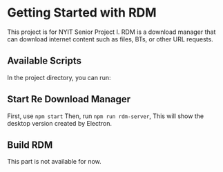 # Getting Started with RDM

This project is for NYIT Senior Project I. RDM is a download manager that can download internet content such as files, BTs, or other URL requests.

## Available Scripts

In the project directory, you can run:

## Start Re Download Manager
First, use `npm start`
Then, run `npm run rdm-server`,
This will show the desktop version created by Electron.

## Build RDM
This part is not available for now.

